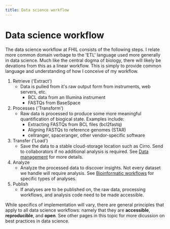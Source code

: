 ```yaml
---
title: Data science workflow
---
```




# Data science workflow

The data science workflow at FHIL consists of the following steps. I relate more common domain verbage to the 'ETL' language used more generally in data science. Much like the central dogma of biology, there will likely be devations from this as a linear workflow. This is simply to provide common language and understanding of how I conceive of my workflow. 

1. Retrieve ('Extract')
    - Data is pulled from it's raw output form from instruments, web servers, etc.  
        - BCL data from an Illumina instrument
        - FASTQs from BaseSpace
2. Processes ('Transform')
    - Raw data is processed to produce some more meaningful quantification of biogical state. Examples include:
        - Extracting FASTQs from BCL files (bcl2fastq)
        - Aligning FASTQs to reference genomes (STAR)
        - cellranger, spaceranger, other vendor-specific software
3. Transfer ('Load')
    - Save the data to a stable cloud-storage location such as Cirro. Send to collaborators if no additional analysis is required. See [Data 
    management](docs/data-management/index.md) for more details.
4. Analyze
    - Analyze the processed data to discover insights. Not every dataset we handle will require analysis. See [Bioinformatic workflows](docs/bioinformatic-workflows/index.md) for specific types of analyses. 
5. Publish
    - If analyses are to be published on, the raw data, processing workflows, and analysis code need to be made accessible. 


While specifics of implementation will vary, there are general principles that apply to all data science workflows: namely that they are **accessible**, **reproducible**, and **open**. See other pages in this topic for more dicussion on best practices in data science. 